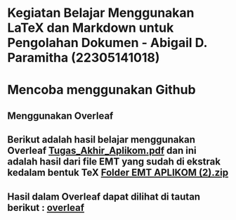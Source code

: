 # Kegiatan Belajar Menggunakan LaTeX dan Markdown untuk Pengolahan Dokumen - Abigail D. Paramitha (22305141018)
# Mencoba menggunakan Github 
## Menggunakan Overleaf 
## Berikut adalah hasil belajar menggunakan Overleaf [Tugas_Akhir_Aplikom.pdf](https://github.com/AbigailParamitha/Tugas-Akhir-Aplikom/files/13521137/Tugas_Akhir_Aplikom.pdf) dan ini adalah hasil dari file EMT yang sudah di ekstrak kedalam bentuk TeX [Folder EMT APLIKOM (2).zip](https://github.com/AbigailParamitha/Tugas-Akhir-Aplikom/files/13521357/Folder.EMT.APLIKOM.2.zip)
## Hasil dalam Overleaf dapat dilihat di tautan berikut : [overleaf](https://www.overleaf.com/project/65696268026e0099908e4e78)
